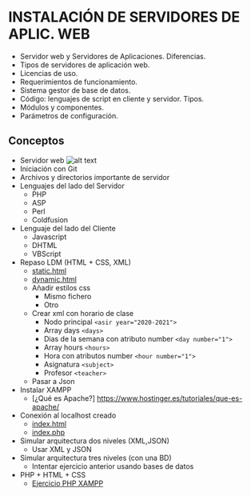 # INSTALACIÓN DE SERVIDORES DE APLIC. WEB
- Servidor web y Servidores de Aplicaciones. Diferencias.
- Tipos de servidores de aplicación web.
- Licencias de uso.
- Requerimientos de funcionamiento.
- Sistema gestor de base de datos.
- Código: lenguajes de script en cliente y servidor. Tipos.
- Módulos y componentes.
- Parámetros de configuración.

## Conceptos
- Servidor web
  ![alt text](https://th.bing.com/th/id/OIP.r1_zZOhwjKkEmA0_hVJZKAHaE-?pid=Api&rs=1 "WEB SERVERS")
- Iniciación con Git
- Archivos y directorios importante de servidor
- Lenguajes del lado del Servidor
	- PHP
	- ASP
	- Perl
	- Coldfusion
- Lenguaje del lado del Cliente
	- Javascript
	- DHTML
	- VBScript
- Repaso LDM (HTML + CSS, XML)
	- [static.html](/clases/florindo/27-10-2020/static.html)
	- [dynamic.html](/clases/florindo/27-10-2020/dynamic.html)
	- Añadir estilos css
		- Mismo fichero
		- Otro
	- Crear xml con horario de clase
		- Nodo principal ``<asir year="2020-2021">``
		- Array days ``<days>``
		- Dias de la semana con atributo number ``<day number="1">``
		- Array hours ``<hours>``
		- Hora con atributos number ``<hour number="1">``
		- Asignatura ``<subject>``
		- Profesor ``<teacher>``
	- Pasar a Json
- Instalar XAMPP
  - [¿Qué es Apache?] https://www.hostinger.es/tutoriales/que-es-apache/
- Conexión al localhost creado
  	- [index.html](/clases/florindo/27-10-2020/index.html)
  	- [index.php](/clases/florindo/27-10-2020/_index.php)
- Simular arquitectura dos niveles (XML,JSON)
	- Usar XML y JSON
- Simular arquitectura tres niveles (con una BD)
	- Intentar ejercicio anterior usando bases de datos
- PHP + HTML + CSS
	- [Ejercicio PHP XAMPP](https://www.docencia.taboadaleon.es/attachments/article/8/cuadernoActividadesEntornoPHP.pdf)
